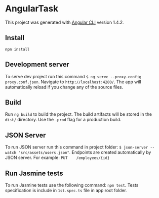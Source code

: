 # AngularTask

This project was generated with [Angular CLI](https://github.com/angular/angular-cli) version 1.4.2.

## Install

`npm install`

## Development server

To serve dev project run this command `$ ng serve --proxy-config proxy.conf.json`. Navigate to `http://localhost:4200/`. The app will automatically reload if you change any of the source files.

## Build

Run `ng build` to build the project. The build artifacts will be stored in the `dist/` directory. Use the `-prod` flag for a production build. 

## JSON Server

To run JSON server run this command in project folder: `$ json-server --watch "src/assets/users.json"`. Endpoints are created automatically by JSON server. For example: 
```PUT    /employees/{id}```

## Run Jasmine tests

To run Jasmine tests use the following command: `npm test`. Tests specification is include in `1st.spec.ts` file in app root folder. 
